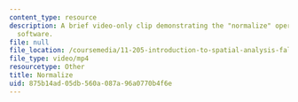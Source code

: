 ```yaml
---
content_type: resource
description: A brief video-only clip demonstrating the "normalize" operation in ArcGIS
  software.
file: null
file_location: /coursemedia/11-205-introduction-to-spatial-analysis-fall-2019/875b14ad05db560a087a96a0770b4f6e_MIT11_205F19_normalize.mp4
file_type: video/mp4
resourcetype: Other
title: Normalize
uid: 875b14ad-05db-560a-087a-96a0770b4f6e
---
```

